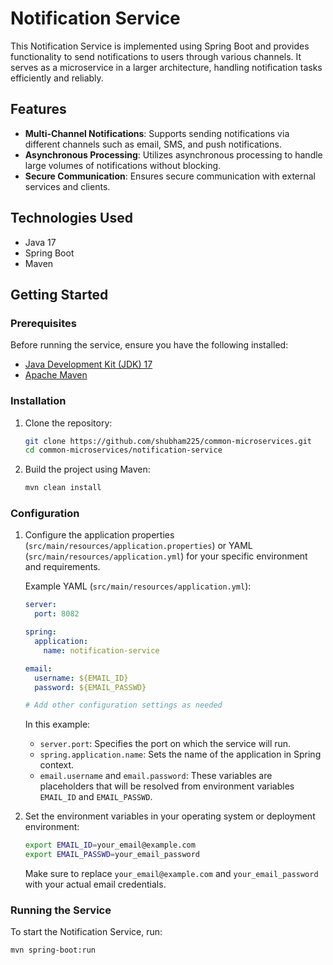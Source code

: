 # Notification Service

This Notification Service is implemented using Spring Boot and provides functionality to send notifications to users through various channels. It serves as a microservice in a larger architecture, handling notification tasks efficiently and reliably.

## Features

- **Multi-Channel Notifications**: Supports sending notifications via different channels such as email, SMS, and push notifications.
- **Asynchronous Processing**: Utilizes asynchronous processing to handle large volumes of notifications without blocking.
- **Secure Communication**: Ensures secure communication with external services and clients.

## Technologies Used

- Java 17
- Spring Boot
- Maven

## Getting Started

### Prerequisites

Before running the service, ensure you have the following installed:

- [Java Development Kit (JDK) 17](https://www.oracle.com/java/technologies/javase-jdk17-downloads.html)
- [Apache Maven](https://maven.apache.org/)

### Installation

1. Clone the repository:

    ```bash
    git clone https://github.com/shubham225/common-microservices.git
    cd common-microservices/notification-service
    ```

2. Build the project using Maven:

    ```bash
    mvn clean install
    ```

### Configuration

1. Configure the application properties (`src/main/resources/application.properties`) or YAML (`src/main/resources/application.yml`) for your specific environment and requirements.

   Example YAML (`src/main/resources/application.yml`):

    ```yaml
    server:
      port: 8082

    spring:
      application:
        name: notification-service

    email:
      username: ${EMAIL_ID}
      password: ${EMAIL_PASSWD}

    # Add other configuration settings as needed
    ```

   In this example:
    - `server.port`: Specifies the port on which the service will run.
    - `spring.application.name`: Sets the name of the application in Spring context.
    - `email.username` and `email.password`: These variables are placeholders that will be resolved from environment variables `EMAIL_ID` and `EMAIL_PASSWD`.

2. Set the environment variables in your operating system or deployment environment:

    ```bash
    export EMAIL_ID=your_email@example.com
    export EMAIL_PASSWD=your_email_password
    ```

   Make sure to replace `your_email@example.com` and `your_email_password` with your actual email credentials.

### Running the Service

To start the Notification Service, run:

```bash
mvn spring-boot:run